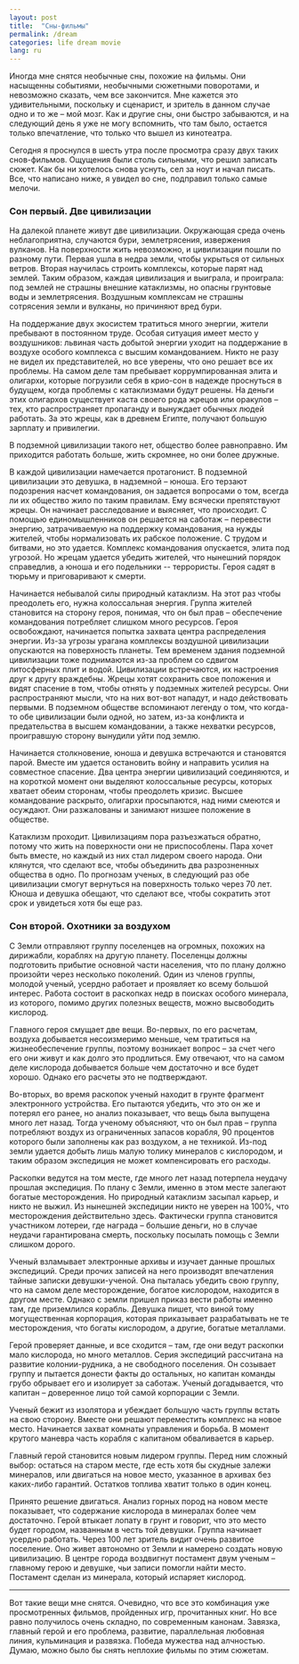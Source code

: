 ```yaml
---
layout: post
title:  "Сны-фильмы"
permalink: /dream
categories: life dream movie
lang: ru
---
```


Иногда мне снятся необычные сны, похожие на фильмы. Они насыщенны событиями,
необычными сюжетными поворотами, и невозможно сказать, чем все закончится. Мне
кажется это удивительными, поскольку и сценарист, и зритель в данном случае одно
и то же – мой мозг. Как и другие сны, они быстро забываются, и на следующий день
я уже не могу вспомнить, что там было, остается только впечатление, что только
что вышел из кинотеатра.

Сегодня я проснулся в шесть утра после просмотра сразу двух таких
снов-фильмов. Ощущения были столь сильными, что решил записать сюжет. Как бы ни
хотелось снова уснуть, сел за ноут и начал писать. Все, что написано ниже, я
увидел во сне, подправил только самые мелочи.

### Сон первый. Две цивилизации

На далекой планете живут две цивилизации. Окружающая среда очень неблагоприятна,
случаются бури, землетрясения, извержения вулканов. На поверхности жить
невозможно, и цивилизации пошли по разному пути. Первая ушла в недра земли,
чтобы укрыться от сильных ветров. Вторая научилась строить комплексы, которые
парят над землей. Таким образом, каждая цивилизация и выиграла, и проиграла: под
землей не страшны внешние катаклизмы, но опасны грунтовые воды и
землетрясения. Воздушным комплексам не страшны сотрясения земли и вулканы, но
причиняют вред бури.

На поддержание двух экосистем тратиться много энергии, жители пребывают в
постоянном труде. Особая ситуация имеет место у воздушников: львиная часть
добытой энергии уходит на поддержание в воздухе особого комплекса с высшим
командованием. Никто не разу не видел их представителей, но все уверены, что оно
решает все их проблемы. На самом деле там пребывает коррумпированная элита и
олигархи, которые погрузили себя в крио-сон в надежде проснуться в будущем,
когда проблемы с катаклизмами будут решены. На деньги этих олигархов существует
каста своего рода жрецов или оракулов – тех, кто распространяет пропаганду и
вынуждает обычных людей работать. За это жрецы, как в древнем Египте, получают
большую зарплату и привилегии.

В подземной цивилизации такого нет, общество более равноправно. Им приходится
работать больше, жить скромнее, но они более дружные.

В каждой цивилизации намечается протагонист. В подземной цивилизации это
девушка, в надземной – юноша. Его терзают подозрения насчет командования, он
задается вопросами о том, всегда ли их общество жило по таким правилам. Ему
всячески препятствуют жрецы. Он начинает расследование и выясняет, что
происходит. С помощью единомышленников он решается на саботаж – перевести
энергию, затрачиваемую на поддержку командования, на нужды жителей, чтобы
нормализовать их рабское положение. С трудом и битвами, но это удается. Комплекс
командования опускается, элита под угрозой. Но жрецам удается убедить жителей,
что нынешний порядок справедлив, а юноша и его подельники -- террористы. Героя
садят в тюрьму и приговаривают к смерти.

Начинается небывалой силы природный катаклизм. На этот раз чтобы преодолеть его,
нужна колоссальная энергия. Группа жителей становится на сторону героя, понимая,
что он был прав – обеспечение командования потребляет слишком много
ресурсов. Героя освобождают, начинается попытка захвата центра распределения
энергии. Из-за угрозы урагана комплексы воздушной цивилизации опускаются на
поверхность планеты. Тем временем здания подземной цивилизации тоже поднимаются
из-за проблем со сдвигом литосферных плит и водой. Цивилизации встречаются, их
настроения друг к другу враждебны. Жрецы хотят сохранить свое положения и видят
спасение в том, чтобы отнять у подземных жителей ресурсы. Они распространяют
мысли, что на них вот-вот нападут, и надо действовать первыми. В подземном
обществе вспоминают легенду о том, что когда-то обе цивилизации были одной, но
затем, из-за конфликта и предательства в высшем командовании, а также нехватки
ресурсов, проигравшую сторону вынудили уйти под землю.

Начинается столкновение, юноша и девушка встречаются и становятся парой. Вместе
им удается остановить войну и направить усилия на совместное спасение. Два
центра энергии цивилизаций соединяются, и на короткой момент они выделяют
колоссальные ресурсы, которых хватает обеим сторонам, чтобы преодолеть
кризис. Высшее командование раскрыто, олигархи просыпаются, над ними смеются и
осуждают. Они разжалованы и занимают низшее положение в обществе.

Катаклизм проходит. Цивилизациям пора разъезжаться обратно, потому что жить на
поверхности они не приспособлены. Пара хочет быть вместе, но каждый из них стал
лидером своего народа. Они клянутся, что сделают все, чтобы объединить два
разрозненных общества в одно. По прогнозам ученых, в следующий раз обе
цивилизации смогут вернуться на поверхность только через 70 лет. Юноша и девушка
обещают, что сделают все, чтобы сократить этот срок и увидеться хотя бы еще раз.

### Сон второй. Охотники за воздухом

С Земли отправляют группу поселенцев на огромных, похожих на дирижабли, кораблях
на другую планету. Поселенцы должны подготовить прибытие основной части
населения, что по плану должно произойти через несколько поколений. Один из
членов группы, молодой ученый, усердно работает и проявляет ко всему большой
интерес. Работа состоит в раскопках недр в поисках особого минерала, из
которого, помимо других полезных веществ, можно высвободить кислород.

Главного героя смущает две вещи. Во-первых, по его расчетам, воздуха добывается
несоизмеримо меньше, чем тратиться на жизнеобеспечение группы, поэтому возникает
вопрос – за счет чего его они живут и как долго это продлиться. Ему отвечают,
что на самом деле кислорода добывается больше чем достаточно и все будет
хорошо. Однако его расчеты это не подтверждают.

Во-вторых, во время раскопок ученый находит в грунте фрагмент электронного
устройства. Его пытаются убедить, что это он же и потерял его ранее, но анализ
показывает, что вещь была выпущена много лет назад. Тогда ученому объясняют, что
он был прав – группа потребляют воздух из ограниченных запасов корабля, 90
процентов которого были заполнены как раз воздухом, а не техникой. Из-под земли
удается добыть лишь малую толику минералов с кислородом, и таким образом
экспедиция не может компенсировать его расходы.

Раскопки ведутся на том месте, где много лет назад потерпела неудачу прошлая
экспедиция. По плану с Земли, именно в этом месте залегают богатые
месторождения. Но природный катаклизм засыпал карьер, и никто не выжил. Из
нынешней экспедиции никто не уверен на 100%, что месторождения действительно
здесь. Фактически группа становится участником лотереи, где награда – большие
деньги, но в случае неудачи гарантирована смерть, поскольку посылать помощь с
Земли слишком дорого.

Ученый взламывает электронные архивы и изучает данные прошлых экспедиций. Среди
прочих записей на него производят впечатления тайные записки девушки-ученой. Она
пыталась убедить свою группу, что на самом деле месторождение, богатое
кислородом, находится в другом месте. Однако с земли пришел приказ вести работы
именно там, где приземлился корабль. Девушка пишет, что виной тому
могущественная корпорация, которая приказывает разрабатывать не те
месторождения, что богаты кислородом, а другие, богатые металлами.

Герой проверяет данные, и все сходится – там, где они ведут раскопки мало
кислорода, но много металлов. Серия экспедиций рассчитана на развитие
колонии-рудника, а не свободного поселения. Он созывает группу и пытается
донести факты до остальных, но капитан команды грубо обрывает его и изолирует за
саботаж. Ученый догадывается, что капитан – доверенное лицо той самой корпорации
с Земли.

Ученый бежит из изолятора и убеждает большую часть группы встать на свою
сторону. Вместе они решают переместить комплекс на новое место. Начинается
захват комнаты управления и борьба. В момент крутого маневра часть корабля с
капитаном обваливается в карьер.

Главный герой становится новым лидером группы. Перед ним сложный выбор: остаться
на старом месте, где есть хотя бы скудные залежи минералов, или двигаться на
новое место, указанное в архивах без каких-либо гарантий. Остатков топлива
хватит только в один конец.

Принято решение двигаться. Анализ горных пород на новом месте показывает, что
содержание кислорода в минералах более чем достаточно. Герой втыкает лопату в
грунт и говорит, что это место будет городом, названным в честь той
девушки. Группа начинает усердно работать. Через 100 лет зритель видит очень
развитое поселение. Оно живет автономно от Земли и намерено создать новую
цивилизацию. В центре города воздвигнут постамент двум ученым – главному герою и
девушке, чьи записи помогли найти место. Постамент сделан из минерала, который
испаряет кислород.

***

Вот такие вещи мне снятся. Очевидно, что все это комбинация уже просмотренных
фильмов, пройденных игр, прочитанных книг. Но все равно получилось очень
складно, по современным канонам. Завязка, главный герой и его проблема,
развитие, параллельная любовная линия, кульминация и развязка. Победа мужества
над алчностью. Думаю, можно было бы снять неплохие фильмы по этим сюжетам.
